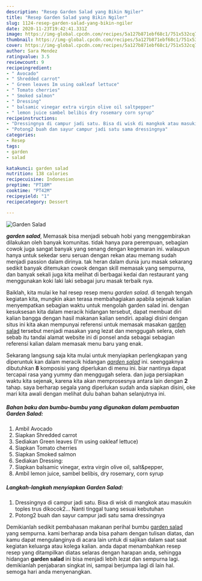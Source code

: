 ```yaml
---
description: "Resep Garden Salad yang Bikin Ngiler"
title: "Resep Garden Salad yang Bikin Ngiler"
slug: 1124-resep-garden-salad-yang-bikin-ngiler
date: 2020-11-23T19:42:41.331Z
image: https://img-global.cpcdn.com/recipes/5a127b871ebf68c1/751x532cq70/garden-salad-foto-resep-utama.jpg
thumbnail: https://img-global.cpcdn.com/recipes/5a127b871ebf68c1/751x532cq70/garden-salad-foto-resep-utama.jpg
cover: https://img-global.cpcdn.com/recipes/5a127b871ebf68c1/751x532cq70/garden-salad-foto-resep-utama.jpg
author: Sara Mendez
ratingvalue: 3.5
reviewcount: 9
recipeingredient:
- " Avocado"
- " Shredded carrot"
- " Green leaves Im using oakleaf lettuce"
- " Tomato cherries"
- " Smoked salmon"
- " Dressing"
- " balsamic vinegar extra virgin olive oil saltpepper"
- " lemon juice sambel belibis dry rosemary corn syrup"
recipeinstructions:
- "Dressingnya di campur jadi satu. Bisa di wisk di mangkok atau masukin toples trus dikocok2... Nanti tinggal tuang sesuai kebutuhan"
- "Potong2 buah dan sayur campur jadi satu sama dressingnya"
categories:
- Resep
tags:
- garden
- salad

katakunci: garden salad 
nutrition: 138 calories
recipecuisine: Indonesian
preptime: "PT18M"
cooktime: "PT42M"
recipeyield: "1"
recipecategory: Dessert

---
```



![Garden Salad](https://img-global.cpcdn.com/recipes/5a127b871ebf68c1/751x532cq70/garden-salad-foto-resep-utama.jpg)

<b><i>garden salad</i></b>, Memasak bisa menjadi sebuah hobi yang menggembirakan dilakukan oleh banyak komunitas. tidak hanya para perempuan, sebagian cowok juga sangat banyak yang senang dengan kegemaran ini. walaupun hanya untuk sekedar seru seruan dengan rekan atau memang sudah menjadi passion dalam dirinya. tak heran dalam dunia juru masak sekarang sedikit banyak ditemukan cowok dengan skill memasak yang sempurna, dan banyak sekali juga kita melihat di berbagai kedai dan restaurant yang menggunakan koki laki laki sebagai juru masak terbaik nya.

Baiklah, kita mulai ke hal resep resep menu <i>garden salad</i>. di tengah tengah kegiatan kita, mungkin akan terasa membahagiakan apabila sejenak kalian menyempatkan sebagian waktu untuk mengolah garden salad ini. dengan kesuksesan kita dalam meracik hidangan tersebut, dapat membuat diri kalian bangga dengan hasil makanan kalian sendiri. apalagi disini dengan situs ini kita akan mempunyai referensi untuk memasak masakan <u>garden salad</u> tersebut menjadi masakan yang lezat dan menggugah selera, oleh sebab itu tandai alamat website ini di ponsel anda sebagai sebagian referensi kalian dalam memasak menu baru yang enak.




Sekarang langsung saja kita mulai untuk menyiapkan perlengkapan yang diperuntuk kan dalam meracik hidangan <u><i>garden salad</i></u> ini. seenggaknya dibutuhkan <b>8</b> komposisi yang diperlukan di menu ini. biar nantinya dapat tercapai rasa yang yummy dan menggugah selera. dan juga persiapkan waktu kita sejenak, karena kita akan memprosesnya antara lain dengan <b>2</b> tahap. saya berharap segala yang diperlukan sudah anda siapkan disini, oke mari kita awali dengan melihat dulu bahan bahan selanjutnya ini.

<!--inarticleads1-->

##### Bahan baku dan bumbu-bumbu yang digunakan dalam pembuatan Garden Salad:

1. Ambil  Avocado
1. Siapkan  Shredded carrot
1. Sediakan  Green leaves (I&#39;m using oakleaf lettuce)
1. Siapkan  Tomato cherries
1. Siapkan  Smoked salmon
1. Sediakan  Dressing:
1. Siapkan  balsamic vinegar, extra virgin olive oil, salt&amp;pepper,
1. Ambil  lemon juice, sambel belibis, dry rosemary, corn syrup




<!--inarticleads2-->

##### Langkah-langkah menyiapkan Garden Salad:

1. Dressingnya di campur jadi satu. Bisa di wisk di mangkok atau masukin toples trus dikocok2... Nanti tinggal tuang sesuai kebutuhan
1. Potong2 buah dan sayur campur jadi satu sama dressingnya




Demikianlah sedikit pembahasan makanan perihal bumbu <u>garden salad</u> yang sempurna. kami berharap anda bisa paham dengan tulisan diatas, dan kamu dapat mengulanginya di acara lain untuk di sajikan dalam saat saat kegiatan keluarga atau kolega kalian. anda dapat menambahkan resep resep yang ditampilkan diatas selaras dengan harapan anda, sehingga hidangan <b>garden salad</b> ini bisa menjadi lebih lezat dan sempurna lagi. demikianlah penjabaran singkat ini, sampai berjumpa lagi di lain hal. semoga hari anda menyenangkan.
